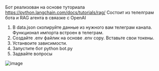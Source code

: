 Бот реализован на основе туториала https://python.langchain.com/docs/tutorials/rag/
Состоит из телелграм бота и RAG агента в свяазке с OpenAI

1. В data.json скопируйте данные из нужного вам телеграм канала. Функционал импорта встроен в телеграм.
2. Создайте .env файлик на основе .env copy. Вставьте свои токены.
3. Устанвоите зависимости.
4. Запустите бот python bot.py
5. Задвайте вопросы

![image](https://github.com/user-attachments/assets/e6ac3406-be73-463b-a0fd-ea80ee2c2d5c)
